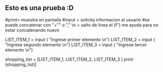 ## Esto es una prueba :D
#print= muestra en pantalla
#input = solicita informacion al usuario
#se puede concatenar con "+"" o ","
\n = salto de linea
el (f") me ayuda para no estar concatenando nuevo


LIST_ITEM_1 = input ( "Ingrese primer elemento \n")
LIST_ITEM_2 = input ( "Ingrese segundo elemento \n")
LIST_ITEM_3 = input ( "Ingrese tercer elemento \n")



shopping_list = [LIST_ITEM_1,
LIST_ITEM_2,
LIST_ITEM_3
]
print (shopping_list)|
